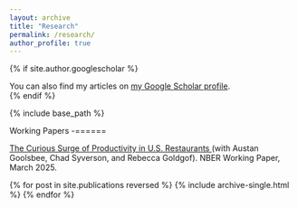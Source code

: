 ```yaml
---
layout: archive
title: "Research"
permalink: /research/
author_profile: true
---
```


{% if site.author.googlescholar %}
  <div class="wordwrap">You can also find my articles on <a href="{{site.author.googlescholar}}">my Google Scholar profile</a>.</div>
{% endif %}

{% include base_path %}

Working Papers
-======

<a href="https://joetatarka.github.io/files/restaurant_productivity_working.pdf">The Curious Surge of Productivity in U.S. Restaurants </a> (with Austan Goolsbee, Chad Syverson, and Rebecca Goldgof). NBER Working Paper, March 2025.

{% for post in site.publications reversed %}
  {% include archive-single.html %}
{% endfor %}
